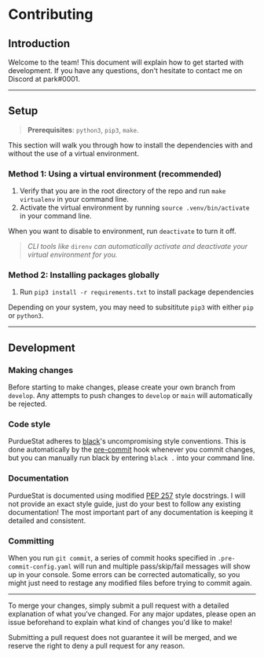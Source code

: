 # Contributing

## Introduction

Welcome to the team! This document will explain how to get started with development. If you have any questions, don't hesitate to contact me on Discord at park#0001.

___

## Setup

> **Prerequisites**: `python3`, `pip3`, `make`.

This section will walk you through how to install the dependencies with and without the use of a virtual environment.

### Method 1: Using a virtual environment (recommended)

1. Verify that you are in the root directory of the repo and run `make virtualenv` in your command line.
2. Activate the virtual environment by running `source .venv/bin/activate` in your command line.

When you want to disable to environment, run `deactivate` to turn it off.

> _CLI tools like_ `direnv` _can automatically activate and deactivate your virtual environment for you._

### Method 2: Installing packages globally

1. Run `pip3 install -r requirements.txt` to install package dependencies

Depending on your system, you may need to subsititute `pip3` with either `pip` or `python3`.

___

## Development

### Making changes

Before starting to make changes, please create your own branch from `develop`. Any attempts to push changes to `develop` or `main` will automatically be rejected.

### Code style

PurdueStat adheres to [black](https://www.github.com/psf/black)'s uncompromising style conventions. This is done automatically by the [pre-commit](https://github.com/pre-commit) hook whenever you commit changes, but you can manually run black by entering `black .` into your command line.

### Documentation

PurdueStat is documented using modified [PEP 257](https://peps.python.org/pep-0257/) style docstrings. I will not provide an exact style guide, just do your best to follow any existing documentation! The most important part of any documentation is keeping it detailed and consistent.

### Committing

When you run `git commit`, a series of commit hooks specified in `.pre-commit-config.yaml` will run and multiple pass/skip/fail messages will show up in your console. Some errors can be corrected automatically, so you might just need to restage any modified files before trying to commit again.

___

To merge your changes, simply submit a pull request with a detailed explanation of what you've changed. For any major updates, please open an issue beforehand to explain what kind of changes you'd like to make!

Submitting a pull request does not guarantee it will be merged, and we reserve the right to deny a pull request for any reason.
